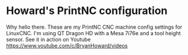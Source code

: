 # Howard's PrintNC configuration

Why hello there. These are my PrintNC CNC machine config settings for LinuxCNC. I'm using QT Dragon HD with a Mesa 7i76e and a tool height sensor. 
See it in action on Youtube https://www.youtube.com/c/BryanHoward/videos
